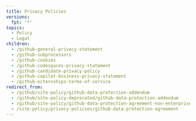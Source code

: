```yaml
---
title: Privacy Policies
versions:
  fpt: '*'
topics:
  - Policy
  - Legal
children:
  - /github-general-privacy-statement
  - /github-subprocessors
  - /github-cookies
  - /github-codespaces-privacy-statement
  - /github-candidate-privacy-policy
  - /github-copilot-business-privacy-statement
  - /github-octernships-terms-of-service
redirect_from:
  - /github/site-policy/github-data-protection-addendum
  - /github/site-policy-deprecated/github-data-protection-addendum
  - /github/site-policy/github-data-protection-agreement-non-enterprise-customers
  - /site-policy/privacy-policies/github-data-protection-agreement
---
```

